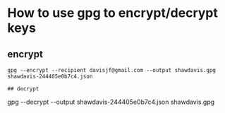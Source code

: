 # How to use gpg to encrypt/decrypt keys


## encrypt

```
gpg --encrypt --recipient davisjf@gmail.com --output shawdavis.gpg shawdavis-244405e0b7c4.json

## decrypt

```
gpg --decrypt --output shawdavis-244405e0b7c4.json shawdavis.gpg
```



